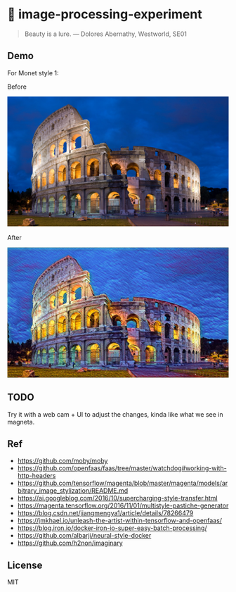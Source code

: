 # 🎨 image-processing-experiment


>
> Beauty is a lure. — Dolores Abernathy, Westworld, SE01
>

## Demo

For Monet style 1:

Before

![Before](https://raw.githubusercontent.com/zoetian/image-processing-experiment/master/process/raw_image/Rome.jpg "Before")

After

![After](https://raw.githubusercontent.com/zoetian/image-processing-experiment/master/process/output/rome-output.jpg?raw=true "After")


## TODO

Try it with a web cam + UI to adjust the changes, kinda like what we see in magneta.

## Ref

- https://github.com/moby/moby
- https://github.com/openfaas/faas/tree/master/watchdog#working-with-http-headers
- https://github.com/tensorflow/magenta/blob/master/magenta/models/arbitrary_image_stylization/README.md
- https://ai.googleblog.com/2016/10/supercharging-style-transfer.html
- https://magenta.tensorflow.org/2016/11/01/multistyle-pastiche-generator
- https://blog.csdn.net/jiangmengya1/article/details/78266479
- https://jmkhael.io/unleash-the-artist-within-tensorflow-and-openfaas/
- https://blog.iron.io/docker-iron-io-super-easy-batch-processing/
- https://github.com/albarji/neural-style-docker
- https://github.com/h2non/imaginary


License
----

MIT

